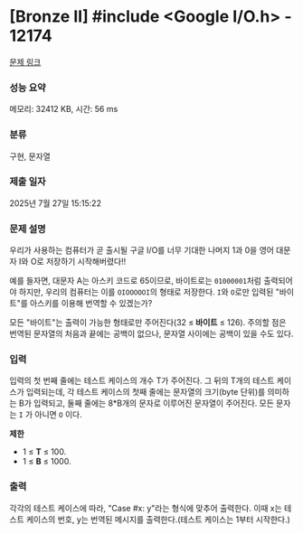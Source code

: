 # [Bronze II] #include <Google I/O.h> - 12174 

[문제 링크](https://www.acmicpc.net/problem/12174) 

### 성능 요약

메모리: 32412 KB, 시간: 56 ms

### 분류

구현, 문자열

### 제출 일자

2025년 7월 27일 15:15:22

### 문제 설명

<p>우리가 사용하는 컴퓨터가 곧 출시될 구글 I/O를 너무 기대한 나머지 1과 0을 영어 대문자 I와 O로 저장하기 시작해버렸다!!</p>

<p>예를 들자면, 대문자 A는 아스키 코드로 65이므로, 바이트로는 <code>01000001</code>처럼 출력되어야 하지만, 우리의 컴퓨터는 이를 <code>OIOOOOOI</code>의 형태로 저장한다. <code>I</code>와 <code>O</code>로만 입력된 "바이트"를 아스키를 이용해 번역할 수 있겠는가?</p>

<p>모든 "바이트"는 출력이 가능한 형태로만 주어진다(32 ≤<strong> 바이트</strong> ≤ 126). 주의할 점은 번역된 문자열의 처음과 끝에는 공백이 없으나, 문자열 사이에는 공백이 있을 수도 있다.</p>

### 입력 

 <p>입력의 첫 번째 줄에는 테스트 케이스의 개수 T가 주어진다. 그 뒤의 T개의 테스트 케이스가 입력되는데, 각 테스트 케이스의 첫째 줄에는 문자열의 크기(byte 단위)를 의미하는 B가 입력되고, 둘째 줄에는 8*B개의 문자로 이루어진 문자열이 주어진다. 모든 문자는 <code>I</code> 가 아니면 <code>O</code> 이다.</p>

<p><strong>제한</strong></p>

<ul>
	<li>1 ≤ <strong>T</strong> ≤ 100.</li>
	<li>1 ≤ <strong>B</strong> ≤ 1000.</li>
</ul>

### 출력 

 <p>각각의 테스트 케이스에 따라, "Case #x: y"라는 형식에 맞추어 출력한다. 이때  x는 테스트 케이스의 번호, y는 번역된 메시지를 출력한다.(테스트 케이스는 1부터 시작한다.)</p>

